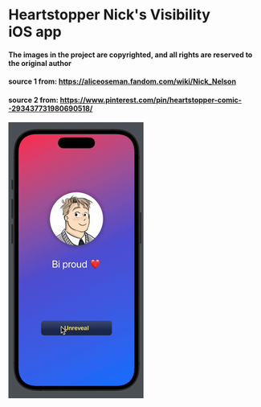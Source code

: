 # Heartstopper Nick's Visibility iOS app
#### The images in the project are copyrighted, and all rights are reserved to the original author
#### source 1 from: https://aliceoseman.fandom.com/wiki/Nick_Nelson
#### source 2 from: https://www.pinterest.com/pin/heartstopper-comic--293437731980690518/

![Preview](https://github.com/bemywang/Nick_Heartstopper/blob/main/preview.gif)

